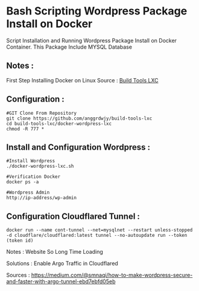 # Bash Scripting Wordpress Package Install on Docker
Script Installation and Running Wordpress Package Install on Docker Container. This Package Include MYSQL Database

Notes :
---------------
First Step Installing Docker on Linux
Source : [Build Tools LXC](https://github.com/anggrdwjy/build-tools-lxc)

Configuration :
---------------
```
#GIT Clone From Repository
git clone https://github.com/anggrdwjy/build-tools-lxc
cd build-tools-lxc/docker-wordpress-lxc
chmod -R 777 *
```

Install and Configuration Wordpress :
-----------------
```
#Install Wordpress
./docker-wordpress-lxc.sh

#Verification Docker
docker ps -a

#Wordpress Admin
http://ip-address/wp-admin
```

Configuration Cloudflared Tunnel :
---------------
```
docker run --name cont-tunnel --net=mysqlnet --restart unless-stopped -d cloudflare/cloudflared:latest tunnel --no-autoupdate run --token (token id)
```

Notes : Website So Long Time Loading 

Solutions : Enable Argo Traffic in Cloudflared

Sources : https://medium.com/@smnaqi/how-to-make-wordpress-secure-and-faster-with-argo-tunnel-ebd7ebfd05eb
